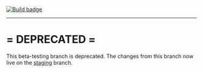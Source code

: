 [![Build badge](https://github.com/UniversalRobots/Universal_Robots_ROS_Driver/workflows/Industrial%20CI%20pipeline/badge.svg?branch=master&event=push)](https://github.com/UniversalRobots/Universal_Robots_ROS_Driver/actions)

---
# = DEPRECATED =

This beta-testing branch is deprecated. The changes from this branch now live on the
[staging](https://github.com/UniversalRobots/Universal_Robots_ROS_Driver/tree/staging) branch.
